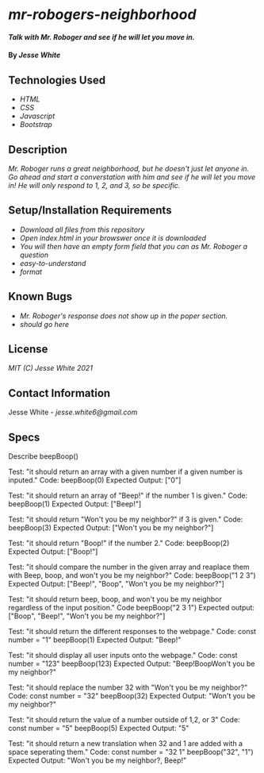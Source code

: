# _mr-robogers-neighborhood_
#### _Talk with Mr. Roboger and see if he will let you move in._
#### By _Jesse White_
## Technologies Used
* _HTML_
* _CSS_
* _Javascript_
* _Bootstrap_
## Description
_Mr. Roboger runs a great neighborhood, but he doesn't just let anyone in. Go ahead and start a converstation with him and see if he will let you move in! He will only respond to 1, 2, and 3, so be specific._
## Setup/Installation Requirements
* _Download all files from this repository_
* _Open index.html in your browswer once it is downloaded_
* _You will then have an empty form field that you can as Mr. Roboger a question_
* _easy-to-understand_
* _format_
## Known Bugs
* _Mr. Roboger's response does not show up in the poper section._
* _should go here_
## License
_MIT (C) Jesse White 2021_
## Contact Information
Jesse White - _jesse.white6@gmail.com_
## Specs

Describe beepBoop()

Test: "it should return an array with a given number if a given number is inputed."
Code: beepBoop(0)
Expected Output: ["0"]

Test: "it should return an array of "Beep!" if the number 1 is given."
Code: beepBoop(1)
Expected Output: ["Beep!"]

Test: "it should return "Won't you be my neighbor?" if 3 is given."
Code: beepBoop(3)
Expected Output: ["Won't you be my neighbor?"]

Test: "it should return "Boop!" if the number 2."
Code: beepBoop(2)
Expected Output: ["Boop!"]

Test: "it should compare the number in the given array and reaplace them with Beep, boop, and won't you be my neighbor?"
Code: beepBoop("1 2 3")
Expected Output: ["Beep!", "Boop", "Won't you be my neighbor?"]

Test: "it should return beep, boop, and won't you be my neighbor regardless of the input position."
Code beepBoop("2 3 1")
Expected output: ["Boop", "Beep!", "Won't you be my neighbor?"]

Test: "it should return the different responses to the webpage."
Code:
const number = "1"
beepBoop(1)
Expected Output: "Beep!"

Test: "it should display all user inputs onto the webpage."
Code:
const number = "123"
beepBoop(123)
Expected Output: "Beep!BoopWon't you be my neighbor?"

Test: "it should replace the number 32 with "Won't you be my neighbor?"
Code:
const number = "32"
beepBoop(32)
Expected Output: "Won't you be my neighbor?"

Test: "it should return the value of a number outside of 1,2, or 3"
Code:
const number = "5"
beepBoop(5)
Expected Output: "5"

Test: "it should return a new translation when 32 and 1 are added with a space seperating them."
Code:
const number = "32 1"
beepBoop("32", "1")
Expected Output: "Won't you be my neighbor?, Beep!"